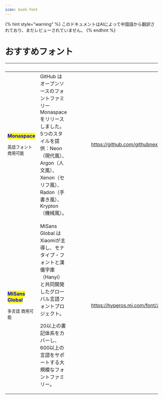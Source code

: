 ```yaml
---
icon: book-font
---
```


{% hint style="warning" %}
このドキュメントはAIによって中国語から翻訳されており、まだレビューされていません。
{% endhint %}

# おすすめフォント

<table data-column-title-hidden data-view="cards"><thead><tr><th></th><th></th><th></th><th data-hidden data-type="content-ref"></th><th data-hidden data-type="content-ref"></th><th data-hidden data-type="files"></th><th data-hidden data-card-target data-type="content-ref"></th><th data-hidden data-card-cover data-type="files"></th><th data-hidden data-type="files"></th><th data-hidden><select></select></th><th data-hidden data-type="rating" data-max="5"></th><th data-hidden data-type="files"></th><th data-hidden data-type="rating" data-max="5"></th><th data-hidden data-type="content-ref"></th><th data-hidden data-type="files"></th><th data-hidden data-type="users" data-multiple></th><th data-hidden><select></select></th><th data-hidden data-type="users" data-multiple></th><th data-hidden data-type="checkbox"></th></tr></thead><tbody><tr><td><p><mark style="color:blue;"><strong>Monaspace</strong></mark></p><p><code>英語フォント</code> <code>商用可能</code></p></td><td>GitHub はオープンソースのフォントファミリー Monaspace をリリースしました。5つのスタイルを提供：Neon（現代風）、Argon（人文風）、Xenon（セリフ風）、Radon（手書き風）、Krypton（機械風）。</td><td></td><td></td><td></td><td></td><td><a href="https://github.com/githubnext/monaspace">https://github.com/githubnext/monaspace</a></td><td><a href="../../.gitbook/assets/5ad38bb33425c9c4992e8a89bb9c45d.png">5ad38bb33425c9c4992e8a89bb9c45d.png</a></td><td></td><td></td><td>null</td><td></td><td>4</td><td></td><td></td><td></td><td></td><td></td><td>false</td></tr><tr><td><p><mark style="color:blue;"><strong>MiSans Global</strong></mark></p><p><code>多言語</code> <code>商用可能</code></p></td><td><p>MiSans Global はXiaomiが主導し、モナタイプ・フォントと漢儀字庫（Hanyi）と共同開発したグローバル言語フォントプロジェクト。</p><p>20以上の書記体系をカバーし、600以上の言語をサポートする大規模なフォントファミリー。</p></td><td></td><td></td><td></td><td></td><td><a href="https://hyperos.mi.com/font/zh/">https://hyperos.mi.com/font/zh/</a></td><td><a href="../../.gitbook/assets/b42878132e2124d96ad6296af6d1d8e.png">b42878132e2124d96ad6296af6d1d8e.png</a></td><td></td><td></td><td>null</td><td></td><td>null</td><td></td><td></td><td></td><td></td><td></td><td>false</td></tr></tbody></table>